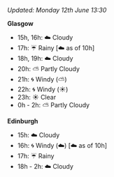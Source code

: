 *Updated: Monday 12th June 13:30*

**Glasgow**

* 15h, 16h: :cloud: Cloudy
* 17h: :umbrella: Rainy [:cloud: as of 10h]
* 18h, 19h: :cloud: Cloudy
* 20h: :partly_sunny: Partly Cloudy
* 21h: :cyclone: Windy (:partly_sunny:)
* 22h: :cyclone: Windy (:sunny:)
* 23h: :sunny: Clear
* 0h - 2h: :partly_sunny: Partly Cloudy

**Edinburgh**

* 15h: :cloud: Cloudy
* 16h: :cyclone: Windy (:cloud:) [:cloud: as of 10h]
* 17h: :umbrella: Rainy
* 18h - 2h: :cloud: Cloudy
